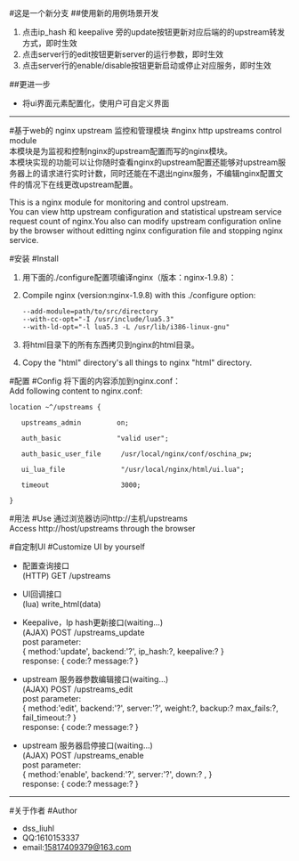 #这是一个新分支
##使用新的用例场景开发
1. 点击ip_hash 和 keepalive 旁的update按钮更新对应后端的的upstream转发方式，即时生效
2. 点击server行的edit按钮更新server的运行参数，即时生效
3. 点击server行的enable/disable按钮更新启动或停止对应服务，即时生效

##更进一步
* 将ui界面元素配置化，使用户可自定义界面
  
  
---------------------  

  
#基于web的 nginx upstream 监控和管理模块
#nginx http upstreams control module  
本模块是为监视和控制nginx的upstream配置而写的nginx模块。  
本模块实现的功能可以让你随时查看nginx的upstream配置还能够对upstream服务器上的请求进行实时计数，同时还能在不退出nginx服务，不编辑nginx配置文件的情况下在线更改upstream配置。  

This is a nginx module for monitoring and control upstream.  
You can view http upstream configuration and statistical upstream service request count of nginx.You also can modify upstream configuration online by the browser without editting nginx configuration file and stopping nginx service. 
  
 
#安装
#Install
1. 用下面的./configure配置项编译nginx（版本：nginx-1.9.8）：  
1. Compile nginx (version:nginx-1.9.8) with this ./configure option:     

       --add-module=path/to/src/directory   
       --with-cc-opt="-I /usr/include/lua5.3"   
       --with-ld-opt="-l lua5.3 -L /usr/lib/i386-linux-gnu"    

2. 将html目录下的所有东西拷贝到nginx的html目录。  
2. Copy the "html" directory's all things to nginx "html" directory.

#配置
#Config 
   将下面的内容添加到nginx.conf：  
   Add following content to nginx.conf:

    location ~^/upstreams {    

       upstreams_admin         on;    

       auth_basic              "valid user";    

       auth_basic_user_file     /usr/local/nginx/conf/oschina_pw;
        
       ui_lua_file              "/usr/local/nginx/html/ui.lua";
        
       timeout                  3000;
         
    }

#用法
#Use
   通过浏览器访问http://主机/upstreams  
   Access http://host/upstreams through the browser


#自定制UI
#Customize UI by yourself  
   * 配置查询接口    
   (HTTP) GET /upstreams

   * UI回调接口    
   (lua) write_html(data)  

   * Keepalive，Ip hash更新接口(waiting...)  
   (AJAX) POST /upstreams_update  
     post parameter:  
     {
       method:'update',
       backend:'?',
       ip_hash:?,
       keepalive:?
     }  
     response:
     {
        code:?
        message:?
     }
    

   * upstream 服务器参数编辑接口(waiting...)    
   (AJAX) POST /upstreams_edit  
     post parameter:    
     {
        method:'edit',
        backend:'?',
        server:'?',
        weight:?,
        backup:?
        max_fails:?,
        fail_timeout:?
     }  
     response:
     {
        code:?
        message:?
     }
  
   * upstream 服务器启停接口(waiting...)   
   (AJAX) POST /upstreams_enable   
     post parameter:   
     {
        method:'enable',
        backend:'?',
        server:'?',
        down:? ,
     }  
     response:
     {
        code:?
        message:?
     }

--- 

#关于作者
#Author
* dss_liuhl 
* QQ:1610153337 
* email:15817409379@163.com